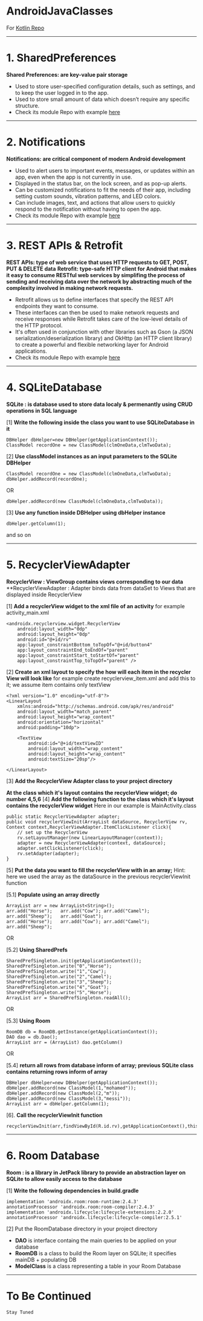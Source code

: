 AndroidJavaClasses<a name="TOP"></a>
===================
For [Kotlin Repo](https://github.com/mossssama/AndroidKotlinClasses)

- - - - 
# 1. SharedPreferences #
**Shared Preferences: are key-value pair storage**
- Used to store user-specified configuration details, such as settings, and to keep the user logged in to the app.
- Used to store small amount of data which doesn’t require any specific structure.
- Check its module Repo with example [here](https://github.com/mossssama/AndroidSharedPreferencesModule)
- - - - 
# 2. Notifications #
**Notifications: are critical component of modern Android development**
- Used to alert users to important events, messages, or updates within an app, even when the app is not currently in use.
- Displayed in the status bar, on the lock screen, and as pop-up alerts.
- Can be customized notifications to fit the needs of their app, including setting custom sounds, vibration patterns, and LED colors.
- Can include images, text, and actions that allow users to quickly respond to the notification without having to open the app.
- Check its module Repo with example [here](https://github.com/mossssama/AndroidNotificationModule)
- - - -
# 3. REST APIs & Retrofit #
**REST APIs: type of web service that uses HTTP requests to GET, POST, PUT & DELETE data**
**Retrofit: type-safe HTTP client for Android that makes it easy to consume RESTful web services by simplifing the process of sending and receiving data over the network by abstracting much of the complexity involved in making network requests.**
- Retrofit allows us to define interfaces that specify the REST API endpoints they want to consume.
- These interfaces can then be used to make network requests and receive responses while Retrofit takes care of the low-level details of the HTTP protocol.
- It's often used in conjunction with other libraries such as Gson (a JSON serialization/deserialization library) and OkHttp (an HTTP client library) to create a powerful and flexible networking layer for Android applications.
- Check its module Repo with example [here](https://github.com/mossssama/RetrofitModule)
- - - -
# 4. SQLiteDatabase #
**SQLite : is database used to store data localy & permenantly using CRUD operations in SQL language**

[1] **Write the following inside the class you want to use SQLiteDatabase in it**

    DBHelper dbHelper=new DBHelper(getApplicationContext());
    ClassModel recordOne = new ClassModel(clmOneData,clmTwoData);
[2] **Use classModel instances as an input parameters to the SQLite DBHelper**

    ClassModel recordOne = new ClassModel(clmOneData,clmTwoData);
    dbHelper.addRecord(recordOne);
    
OR    
   
    dbHelper.addRecord(new ClassModel(clmOneData,clmTwoData));
[3] **Use any function inside DBHelper using dbHelper instance**

    dbHelper.getColumn(1);
    
and so on
- - - -
# 5. RecyclerViewAdapter #
**RecyclerView : ViewGroup contains views corresponding to our data**
**RecyclerViewAdapter : Adapter binds data from dataSet to Views that are displayed inside RecyclerView 

[1] **Add a recyclerView widget to the xml file of an activity**
    for example activity_main.xml

    <androidx.recyclerview.widget.RecyclerView
        android:layout_width="0dp"
        android:layout_height="0dp"
        android:id="@+id/rv"
        app:layout_constraintBottom_toTopOf="@+id/button4"
        app:layout_constraintEnd_toEndOf="parent"
        app:layout_constraintStart_toStartOf="parent"
        app:layout_constraintTop_toTopOf="parent" />
[2] **Create an xml layout to specify the how will each item in the recycler View will look like**
    for example create recyclerview_item.xml and add this to it; we assume item contains only textView

    <?xml version="1.0" encoding="utf-8"?>
    <LinearLayout
        xmlns:android="http://schemas.android.com/apk/res/android"
        android:layout_width="match_parent"
        android:layout_height="wrap_content"
        android:orientation="horizontal"
        android:padding="10dp">

        <TextView
            android:id="@+id/textViewID"
            android:layout_width="wrap_content"
            android:layout_height="wrap_content"
            android:textSize="20sp"/>

    </LinearLayout>
[3] **Add the RecyclerView Adapter class to your project directory**

**At the class which it's layout contains the recyclerView widget; do number 4,5,6**
[4] **Add the following function to the class which it's layout contains the recyclerView widget**
    Here in our example is MainActivity.class

    public static RecyclerViewAdapter adapter;
    public void recyclerViewInit(ArrayList dataSource, RecyclerView rv, Context context,RecyclerViewAdapter.ItemClickListener click){
        // set up the RecyclerView
        rv.setLayoutManager(new LinearLayoutManager(context));
        adapter = new RecyclerViewAdapter(context, dataSource);
        adapter.setClickListener(click);
        rv.setAdapter(adapter);
    }
    
[5] **Put the data you want to fill the recyclerView with in an array;** 
    Hint: here we used the array as the dataSource in the previous recyclerViewInit function
    
[5.1] **Populate using an array directly**

    ArrayList arr = new ArrayList<String>();
    arr.add("Horse");   arr.add("Cow"); arr.add("Camel");   arr.add("Sheep");   arr.add("Goat");
    arr.add("Horse");   arr.add("Cow"); arr.add("Camel");   arr.add("Sheep");
         
OR  
    
[5.2] **Using SharedPrefs**
    
    SharedPrefSingleton.init(getApplicationContext());
    SharedPrefSingleton.write("0","Horse"); SharedPrefSingleton.write("1","Cow");   SharedPrefSingleton.write("2","Camel");
    SharedPrefSingleton.write("3","Sheep"); SharedPrefSingleton.write("4","Goat");  SharedPrefSingleton.write("5","Horse");
    ArrayList arr = SharedPrefSingleton.readAll();

OR  
  
[5.3] **Using Room**
    
    RoomDB db = RoomDB.getInstance(getApplicationContext());
    DAO dao = db.Dao();
    ArrayList arr = (ArrayList) dao.getColumn()

OR

[5.4] **return all rows from database inform of array; previous SQLite class contains returning rows inform of array**
    
    DBHelper dbHelper=new DBHelper(getApplicationContext());
    dbHelper.addRecord(new ClassModel(1,"mohamed"));
    dbHelper.addRecord(new ClassModel(2,"m"));
    dbHelper.addRecord(new ClassModel(3,"messi"));
    ArrayList arr = dbHelper.getColumn(1);
  
  
[6]. **Call the recyclerViewInit function**
    
    recyclerViewInit(arr,findViewById(R.id.rv),getApplicationContext(),this);
    
- - - -
# 6. Room Database #
**Room : is a library in JetPack library to provide an abstraction layer on SQLite to allow easily access to the database**

[1] **Write the following dependencies in build.gradle**
    
    implementation 'androidx.room:room-runtime:2.4.3'
    annotationProcessor 'androidx.room:room-compiler:2.4.3'
    implementation 'androidx.lifecycle:lifecycle-extensions:2.2.0'
    annotationProcessor 'androidx.lifecycle:lifecycle-compiler:2.5.1'

[2] Put the RoomDatabase directory in your project directory
-   **DAO** is interface containg the main queries to be applied on your database   
-   **RoomDB** is a class to build the Room layer on SQLite; it specifies mainDB + populating DB
-   **ModelClass** is a class representing a table in your Room Database
- - - -
# To Be Continued #

    Stay Tuned

